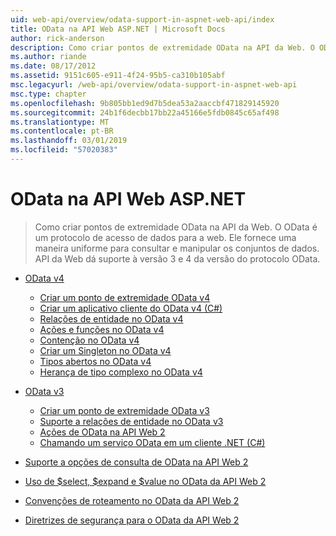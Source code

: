 ```yaml
---
uid: web-api/overview/odata-support-in-aspnet-web-api/index
title: OData na API Web ASP.NET | Microsoft Docs
author: rick-anderson
description: Como criar pontos de extremidade OData na API da Web. O OData é um protocolo de acesso de dados para a web. Ele fornece uma maneira uniforme para consultar e manipular os conjuntos de dados. S de API da Web...
ms.author: riande
ms.date: 08/17/2012
ms.assetid: 9151c605-e911-4f24-95b5-ca310b105abf
msc.legacyurl: /web-api/overview/odata-support-in-aspnet-web-api
msc.type: chapter
ms.openlocfilehash: 9b805bb1ed9d7b5dea53a2aaccbf471829145920
ms.sourcegitcommit: 24b1f6decbb17bb22a45166e5fdb0845c65af498
ms.translationtype: MT
ms.contentlocale: pt-BR
ms.lasthandoff: 03/01/2019
ms.locfileid: "57020383"
---
```

<a name="odata-in-aspnet-web-api"></a>OData na API Web ASP.NET
====================
> Como criar pontos de extremidade OData na API da Web. O OData é um protocolo de acesso de dados para a web. Ele fornece uma maneira uniforme para consultar e manipular os conjuntos de dados. API da Web dá suporte à versão 3 e 4 da versão do protocolo OData.


- [OData v4](odata-v4/index.md)

    - [Criar um ponto de extremidade OData v4](odata-v4/create-an-odata-v4-endpoint.md)
    - [Criar um aplicativo cliente do OData v4 (C#)](odata-v4/create-an-odata-v4-client-app.md)
    - [Relações de entidade no OData v4](odata-v4/entity-relations-in-odata-v4.md)
    - [Ações e funções no OData v4](odata-v4/odata-actions-and-functions.md)
    - [Contenção no OData v4](odata-v4/odata-containment-in-web-api-22.md)
    - [Criar um Singleton no OData v4](odata-v4/using-a-singleton-in-an-odata-endpoint-in-web-api-22.md)
    - [Tipos abertos no OData v4](odata-v4/use-open-types-in-odata-v4.md)
    - [Herança de tipo complexo no OData v4](odata-v4/complex-type-inheritance-in-odata-v4.md)
- [OData v3](odata-v3/index.md)

    - [Criar um ponto de extremidade OData v3](odata-v3/creating-an-odata-endpoint.md)
    - [Suporte a relações de entidade no OData v3](odata-v3/working-with-entity-relations.md)
    - [Ações de OData na API Web 2](odata-v3/odata-actions.md)
    - [Chamando um serviço OData em um cliente .NET (C#)](odata-v3/calling-an-odata-service-from-a-net-client.md)
- [Suporte a opções de consulta de OData na API Web 2](supporting-odata-query-options.md)
- [Uso de $select, $expand e $value no OData da API Web 2](using-select-expand-and-value.md)
- [Convenções de roteamento no OData da API Web 2](odata-routing-conventions.md)
- [Diretrizes de segurança para o OData da API Web 2](odata-security-guidance.md)
